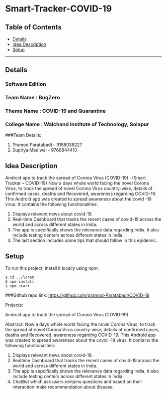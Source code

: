 # Smart-Tracker-COVID-19

## Table of Contents
* [Details](#general-info)
* [Idea Description](#technologies)
* [Setup](#setup)

----------------------------------------------------------------------------------------------------------------------------------------
## Details

### Software Edition
### Team Name    :  BugZero
### Theme Name  :   COVID-19 and Quarantine
### College Name :  Walchand Institute of Technology, Solapur
###Team Details:
1. Pramod Paratabadi – 9158038227
2. Supriya Madiwal - 9766844410


## Idea Description
Android app to track the spread of Corona Virus (COVID-19) : (Smart Tracker – COVID-19)
Now a days whole world facing the novel Corona Virus, to track the spread of novel Corona Virus country-wise, details of confirmed cases, deaths and Recovered, awareness regarding COVID-19. This Android app was created to spread awareness about the covid -19 virus. It contains the following functionalities:
1.	Displays relevant news about covid-19.
2.	Real-time Dashboard that tracks the recent cases of covid-19 across the world and across different states in India.
3.	The app is specifically shows the relevance data regarding India, it also include testing centers across different states in 	India.
4.	The last section includes some tips that should follow in this epidemic.

	
## Setup
To run this project, install it locally using npm:

```
$ cd ../lorem
$ npm install
$ npm start
```
###Github repo link: https://github.com/pramod-Paratabadi/COVID-19


Projects: 

Android app to track the spread of  Corona Virus (COVID-19).

Abstract: 
Now a days whole world facing the novel Corona Virus, to track the spread of novel Corona Virus country-wise, details of confirmed cases, deaths and Recovered, awareness regarding COVID-19.
This Android app was created to spread awareness about the covid -19 virus. It contains the following functionalities:

1. Displays relevant news about covid-19.
2. Realtime Dashboard that tracks the recent cases of covid-19 across the world and across different states in India.
3. The app is sepcifically shows the relevance data regarding india, it also include testing centers across different states in India.
4. ChatBot which ask users certains questions and based on their interaction make recommendation about disease.
